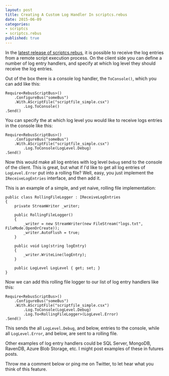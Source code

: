 ```yaml
---
layout: post
title: Creating A Custom Log Handler In scriptcs.rebus
date: 2015-06-09
categories:
- scriptcs
- scriptcs.rebus
published: true
---
```


In the [latest release of scriptcs.rebus](http://madstt.dk/scriptcs-rebus-0-6-0/), it is possible to receive the log entries from a remote script execution process. On the client side you can define a number of log entry handlers, and specify at which log level they should receive the log entries.

Out of the box there is a console log handler, the `ToConsole()`, which you can add like this:

	Require<RebusScriptBus>()
		.ConfigureBus("someBus")
		.With.AScriptFile("scriptfile_simple.csx")
			.Log.ToConsole()
	.Send()

You can specify the at which log level you would like to receive logs entries in the console like this:

	Require<RebusScriptBus>()
		.ConfigureBus("someBus")
		.With.AScriptFile("scriptfile_simple.csx")
			.Log.ToConsole(LogLevel.Debug)
	.Send()

Now this would make all log entries with log level `Debug` send to the console of the client. This is great, but what if I'd like to get all log entries of `LogLevel.Error` put into a rolling file? Well, easy, you just implement the `IReceiveLogEntries` interface, and then add it.

This is an example of a simple, and yet naive, rolling file implementation:

	public class RollingFileLogger : IReceiveLogEntries
	{
		private StreamWriter _writer;

		public RollingFileLogger()
		{
			_writer = new StreamWriter(new FileStream("logs.txt", FileMode.OpenOrCreate));
			_writer.AutoFlush = true;
		}

		public void Log(string logEntry)
		{
			_writer.WriteLine(logEntry);
		}

		public LogLevel LogLevel { get; set; }
	}

Now we can add this rolling file logger to our list of log entry handlers like this:

	Require<RebusScriptBus>()
		.ConfigureBus("someBus")
		.With.AScriptFile("scriptfile_simple.csx")
			.Log.ToConsole(LogLevel.Debug)
			.Log.To<RollingFileLogger>(LogLevel.Error)
	.Send()

This sends the all `LogLevel.Debug`, and below, entries to the console, while all `LogLevel.Error`, and below, are sent to a rolling file.

Other examples of log entry handlers could be SQL Server, MongoDB, RavenDB, Azure Blob Storage, etc. I might post examples of these in futures posts.

Throw me a comment below or ping me on Twitter, to let hear what you think of this feature.

 

